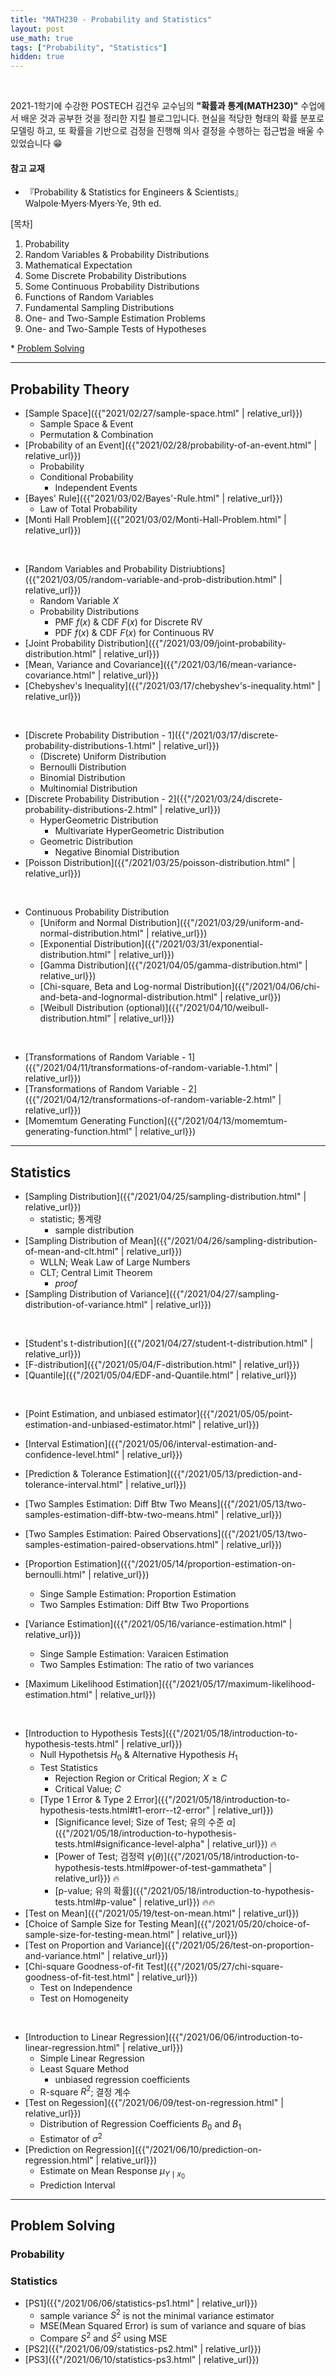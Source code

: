 ```yaml
---
title: "MATH230 - Probability and Statistics"
layout: post
use_math: true
tags: ["Probability", "Statistics"]
hidden: true
---
```


<br/>

2021-1학기에 수강한 POSTECH 김건우 교수님의 **"확률과 통계(MATH230)"** 수업에서 배운 것과 공부한 것을 정리한 지킬 블로그입니다. 현실을 적당한 형태의 확률 분포로 모델링 하고, 또 확률을 기반으로 검정을 진행해 의사 결정을 수행하는 접근법을 배울 수 있었습니다 😁

#### 참고 교재
- 『Probability & Statistics for Engineers & Scientists』 Walpole·Myers·Myers·Ye, 9th ed. 

<div class="math-statement" markdown="1">

[목차]

1. Probability
2. Random Variables & Probability Distributions
3. Mathematical Expectation
4. Some Discrete Probability Distributions
5. Some Continuous Probability Distributions
6. Functions of Random Variables
7. Fundamental Sampling Distributions
8. One- and Two-Sample Estimation Problems
9. One- and Two-Sample Tests of Hypotheses

\* [Problem Solving](#problem-solving)

</div>

<hr/>

## Probability Theory

- [Sample Space]({{"2021/02/27/sample-space.html" | relative_url}})
  - Sample Space & Event
  - Permutation & Combination
- [Probability of an Event]({{"2021/02/28/probability-of-an-event.html" | relative_url}})
  - Probability
  - Conditional Probability
    - Independent Events
- [Bayes' Rule]({{"2021/03/02/Bayes'-Rule.html" | relative_url}})
  - Law of Total Probability
- [Monti Hall Problem]({{"2021/03/02/Monti-Hall-Problem.html" | relative_url}})

<br/>

- [Random Variables and Probability Distriubtions]({{"2021/03/05/random-variable-and-prob-distribution.html" | relative_url}})
  - Random Variable $X$
  - Probability Distributions
    - PMF $f(x)$ & CDF $F(x)$ for Discrete RV
    - PDF $f(x)$ & CDF $F(x)$ for Continuous RV
- [Joint Probability Distribution]({{"/2021/03/09/joint-probability-distribution.html" | relative_url}})
- [Mean, Variance and Covariance]({{"/2021/03/16/mean-variance-covariance.html" | relative_url}})
- [Chebyshev's Inequality]({{"/2021/03/17/chebyshev's-inequality.html" | relative_url}})

<br/>

- [Discrete Probability Distribution - 1]({{"/2021/03/17/discrete-probability-distributions-1.html" | relative_url}})
  - (Discrete) Uniform Distribution
  - Bernoulli Distribution
  - Binomial Distribution
  - Multinomial Distribution
- [Discrete Probability Distribution - 2]({{"/2021/03/24/discrete-probability-distributions-2.html" | relative_url}})
  - HyperGeometric Distribution
    - Multivariate HyperGeometric Distribution
  - Geometric Distribution
    - Negative Binomial Distribution
- [Poisson Distribution]({{"/2021/03/25/poisson-distribution.html" | relative_url}})

<br/>

- Continuous Probability Distribution
  - [Uniform and Normal Distribution]({{"/2021/03/29/uniform-and-normal-distribution.html" | relative_url}})
  - [Exponential Distribution]({{"/2021/03/31/exponential-distribution.html" | relative_url}})
  - [Gamma Distribution]({{"/2021/04/05/gamma-distribution.html" | relative_url}})
  - [Chi-square, Beta and Log-normal Distribution]({{"/2021/04/06/chi-and-beta-and-lognormal-distribution.html" | relative_url}})
  - [Weibull Distribution (optional)]({{"/2021/04/10/weibull-distribution.html" | relative_url}})

<br/>

- [Transformations of Random Variable - 1]({{"/2021/04/11/transformations-of-random-variable-1.html" | relative_url}})
- [Transformations of Random Variable - 2]({{"/2021/04/12/transformations-of-random-variable-2.html" | relative_url}})
- [Momemtum Generating Function]({{"/2021/04/13/momemtum-generating-function.html" | relative_url}})

<hr/>

## Statistics

- [Sampling Distribution]({{"/2021/04/25/sampling-distribution.html" | relative_url}})
  - statistic; 통계량
    - sample distribution
- [Sampling Distribution of Mean]({{"/2021/04/26/sampling-distribution-of-mean-and-clt.html" | relative_url}})
  - WLLN; Weak Law of Large Numbers
  - CLT; Central Limit Theorem
    - *proof*
- [Sampling Distribution of Variance]({{"/2021/04/27/sampling-distribution-of-variance.html" | relative_url}})

<br/>

- [Student's t-distribution]({{"/2021/04/27/student-t-distribution.html" | relative_url}})
- [F-distribution]({{"/2021/05/04/F-distribution.html" | relative_url}})
- [Quantile]({{"/2021/05/04/EDF-and-Quantile.html" | relative_url}})

<br/>

- [Point Estimation, and unbiased estimator]({{"/2021/05/05/point-estimation-and-unbiased-estimator.html" | relative_url}})
- [Interval Estimation]({{"/2021/05/06/interval-estimation-and-confidence-level.html" | relative_url}})
- [Prediction & Tolerance Estimation]({{"/2021/05/13/prediction-and-tolerance-interval.html" | relative_url}})
- [Two Samples Estimation: Diff Btw Two Means]({{"/2021/05/13/two-samples-estimation-diff-btw-two-means.html" | relative_url}})
- [Two Samples Estimation: Paired Observations]({{"/2021/05/13/two-samples-estimation-paired-observations.html" | relative_url}})
- [Proportion Estimation]({{"/2021/05/14/proportion-estimation-on-bernoulli.html" | relative_url}})
  - Singe Sample Estimation: Proportion Estimation
  - Two Samples Estimation: Diff Btw Two Proportions
- [Variance Estimation]({{"/2021/05/16/variance-estimation.html" | relative_url}})
  - Singe Sample Estimation: Varaicen Estimation
  - Two Samples Estimation: The ratio of two variances

- [Maximum Likelihood Estimation]({{"/2021/05/17/maximum-likelihood-estimation.html" | relative_url}})

<br/>

- [Introduction to Hypothesis Tests]({{"/2021/05/18/introduction-to-hypothesis-tests.html" | relative_url}})
  - Null Hypothetsis $H_0$ & Alternative Hypothesis $H_1$
  - Test Statistics
    - Rejection Region or Critical Region; $X \ge C$
    - Critical Value; $C$
  - [Type 1 Error & Type 2 Error]({{"/2021/05/18/introduction-to-hypothesis-tests.html#t1-erorr--t2-error" | relative_url}})
    - [Significance level; Size of Test; 유의 수준 $\alpha$]({{"/2021/05/18/introduction-to-hypothesis-tests.html#significance-level-alpha" | relative_url}}) 🔥
    - [Power of Test; 검정력 $\gamma(\theta)$]({{"/2021/05/18/introduction-to-hypothesis-tests.html#power-of-test-gammatheta" | relative_url}}) 🔥
    - [p-value; 유의 확률]({{"/2021/05/18/introduction-to-hypothesis-tests.html#p-value" | relative_url}}) 🔥🔥
- [Test on Mean]({{"/2021/05/19/test-on-mean.html" | relative_url}})
- [Choice of Sample Size for Testing Mean]({{"/2021/05/20/choice-of-sample-size-for-testing-mean.html" | relative_url}})
- [Test on Proportion and Variance]({{"/2021/05/26/test-on-proportion-and-variance.html" | relative_url}})
- [Chi-square Goodness-of-fit Test]({{"/2021/05/27/chi-square-goodness-of-fit-test.html" | relative_url}})
  - Test on Independence
  - Test on Homogeneity

<br/>

- [Introduction to Linear Regression]({{"/2021/06/06/introduction-to-linear-regression.html" | relative_url}})
  - Simple Linear Regression
  - Least Square Method
    - unbiased regression coefficients
  - R-square $R^2$; 결정 계수
- [Test on Regession]({{"/2021/06/09/test-on-regression.html" | relative_url}})
  - Distribution of Regression Coefficients $B_0$ and $B_1$
  - Estimator of $\sigma^2$
- [Prediction on Regression]({{"/2021/06/10/prediction-on-regression.html" | relative_url}})
  - Estimate on Mean Response $\mu_{Y \mid x_0}$
  - Prediction Interval

<hr/>

## Problem Solving

### Probability

### Statistics

- [PS1]({{"/2021/06/06/statistics-ps1.html" | relative_url}})
  - sample variance $S^2$ is not the minimal variance estimator
  - MSE(Mean Squared Error) is sum of variance and square of bias
  - Compare $S^2$ and $\hat{S}^2$ using MSE
- [PS2]({{"/2021/06/09/statistics-ps2.html" | relative_url}})
- [PS3]({{"/2021/06/10/statistics-ps3.html" | relative_url}})
